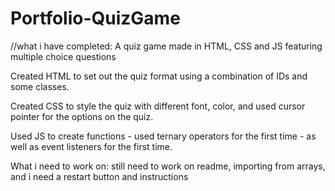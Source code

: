 # Portfolio-QuizGame


//what i have completed: A quiz game made in HTML, CSS and JS featuring multiple choice questions

Created HTML to set out the quiz format using a combination of IDs and some classes.

Created CSS to style the quiz with different font, color, and used cursor pointer for the options on the quiz.

Used JS to create functions - used ternary operators for the first time - as well as event listeners for the first time. 

What i need to work on: still need to work on readme, importing from arrays, and i need a restart button
and instructions
